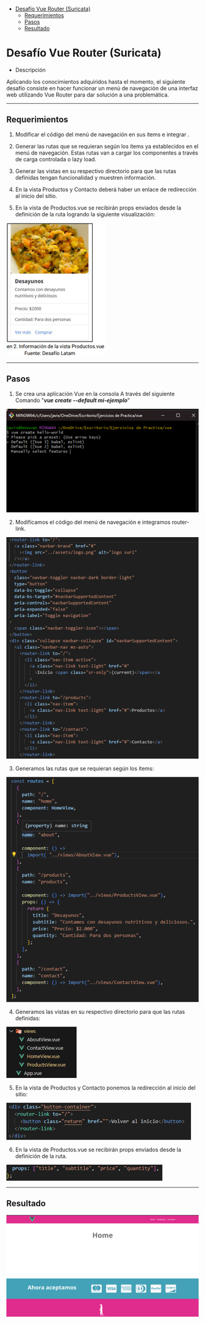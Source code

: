 - [Desafío Vue Router (Suricata)](#desafío-vue-router-suricata)
  - [Requerimientos](#requerimientos)
  - [Pasos](#pasos)
  - [Resultado](#resultado)

# Desafío Vue Router (Suricata)

- Descripción

Aplicando los conocimientos adquiridos hasta el momento, el siguiente
desafío consiste en hacer funcionar un menú de navegación de una interfaz web
utilizando Vue Router para dar solución a una problemática.


  ---

## Requerimientos

1. Modificar el código del menú de navegación en sus ítems e integrar <router-link>.

2. Generar las rutas que se requieran según los ítems ya establecidos en el menú de
    navegación. Estas rutas van a cargar los componentes a través de carga controlada o
    lazy load.

3. Generar las vistas en su respectivo directorio para que las rutas definidas tengan
    funcionalidad y muestren información.
   
4. En la vista Productos y Contacto deberá haber un enlace de redirección al inicio del
    sitio.

5. En la vista de Productos.vue se recibirán props enviados desde la definición de la ruta
    logrando la siguiente visualización:  

![Imagen](./src/assets/img/23%20202735.png)



   ---



## Pasos

1. Se crea una aplicación Vue en la consola A través del siguiente Comando "__*vue create --default mi-ejemplo*__"

![Imagen](./src/assets/img/inicio.png)



2. Modificamos el código del menú de navegación e integramos router-link. 

![Imagen](./src/assets/img/router%20link.png)

3. Generamos las rutas que se requieran según los ítems:

![Imagen](./src/assets/img/rutas.png)

4. Generamos las vistas en su respectivo directorio para que las rutas definidas:

![Imagen](./src/assets/img/vistas.png)

5. En la vista de Productos y Contacto ponemos la redirección al inicio del
    sitio:

![Imagen](./src/assets/img/boton.png)


6. En la vista de Productos.vue se recibirán props enviados desde la definición de la ruta.

![Imagen](./src/assets/img/props.png)



---

## Resultado

![Imagen](./src/assets/img/final.png)